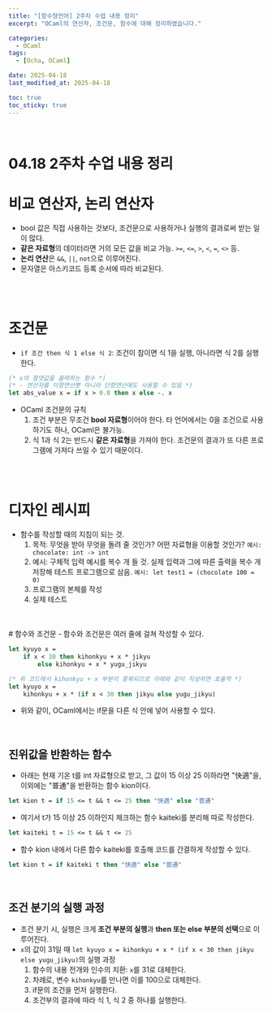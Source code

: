 ```yaml
---
title: "[함수형언어] 2주차 수업 내용 정리"
excerpt: "OCaml의 연산자, 조건문, 함수에 대해 정리하였습니다."

categories:
  - OCaml
tags: 
  - [Ocha, OCaml]

date: 2025-04-18
last_modified_at: 2025-04-18

toc: true
toc_sticky: true
---
```


<br />

# 04.18 2주차 수업 내용 정리

# 비교 연산자, 논리 연산자
- bool 값은 직접 사용하는 것보다, 조건문으로 사용하거나 실행의 결과로써 받는 일이 많다.
- **같은 자료형**의 데이터라면 거의 모든 값을 비교 가능. `>=`, `<=`, `>`, `<`, `=`, `<>` 등. 
- **논리 연산**은 `&&`, `||`, `not`으로 이루어진다.
- 문자열은 아스키코드 등록 순서에 따라 비교된다.

<br />
<br />

# 조건문
- `if 조건 then 식 1 else 식 2`: 조건이 참이면 식 1을 실행, 아니라면 식 2를 실행한다.

```ocaml
(* x의 절댓값을 출력하는 함수 *)
(* - 연산자를 이항연산뿐 아니라 단항연산에도 사용할 수 있음 *)
let abs_value x = if x > 0.0 then x else -. x 
```

- OCaml 조건문의 규칙
	1. 조건 부분은 무조건 **bool 자료형**이어야 한다. 타 언어에서는 0을 조건으로 사용하기도 하나, OCaml은 불가능.
	2. 식 1과 식 2는 반드시 **같은 자료형**을 가져야 한다. 조건문의 결과가 또 다른 프로그램에 가져다 쓰일 수 있기 때문이다.

<br />
<br />

# 디자인 레시피
- 함수를 작성할 때의 지침이 되는 것.
	1. 목적: 무엇을 받아 무엇을 돌려 줄 것인가? 어떤 자료형을 이용할 것인가? `예시: chocolate: int -> int`
	2. 예시: 구체적 입력 예시를 복수 개 들 것. 실제 입력과 그에 따른 출력을 복수 개 저장해 테스트 프로그램으로 삼음. `예시: let test1 = (chocolate 100 = 0)`
	3. 프로그램의 본체를 작성
	4. 실제 테스트

<br />
<br />
# 함수와 조건문
- 함수와 조건문은 여러 줄에 걸쳐 작성할 수 있다.

```ocaml
let kyuyo x =
	if x < 30 then kihonkyu + x * jikyu
		else kihonkyu + x * yugu_jikyu

(* 위 코드에서 kihonkyu + x 부분이 중복되므로 아래와 같이 작성하면 효율적 *)
let kyuyo x =
	kihonkyu + x * (if x < 30 then jikyu else yugu_jikyu)
```

- 위와 같이, OCaml에서는 if문을 다른 식 안에 넣어 사용할 수 있다.

<br />

## 진위값을 반환하는 함수
- 아래는 현재 기온 t를 int 자료형으로 받고, 그 값이 15 이상 25 이하라면 "快適"을, 이외에는 "普通"을 반환하는 함수 kion이다. 

```ocaml
let kion t = if 15 <= t && t <= 25 then "快適" else "普通"
```

- 여기서 t가 15 이상 25 이하인지 체크하는 함수 kaiteki를 분리해 따로 작성한다. 

```ocaml
let kaiteki t = 15 <= t && t <= 25
```

- 함수 kion 내에서 다른 함수 kaiteki를 호출해 코드를 간결하게 작성할 수 있다.

```ocaml
let kion t = if kaiteki t then "快適" else "普通"
```


<br />

## 조건 분기의 실행 과정
- 조건 분기 시, 실행은 크게 **조건 부분의 실행**과 **then 또는 else 부분의 선택**으로 이루어진다.
- `x`의 값이 31일 때 `let kyuyo x = kihonkyu + x * (if x < 30 then jikyu else yugu_jikyu)`의 실행 과정
	1. 함수의 내용 전개와 인수의 치환: `x`를 31로 대체한다.
	2. 차례로, 변수 `kihonkyu`를 만나면 이를 100으로 대체한다.
	3. if문의 조건을 먼저 실행한다.
	4. 조건부의 결과에 따라 식 1, 식 2 중 하나를 실행한다.